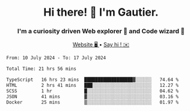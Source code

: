 <h1 align="center">Hi there! 👋 I'm Gautier.</h1>
<h3 align="center">I'm a curiosity driven Web explorer 🚀 and Code wizard 🧙</h3>

<p align="center">
  <a href="https://xisabla.github.io/">Website 🖥️ </a> •
  <a href="mailto:xisabla.dev@gmail.com">Say hi ! ✉️</a>
</p>

<!--START_SECTION:waka-->

```txt
From: 10 July 2024 - To: 17 July 2024

Total Time: 21 hrs 56 mins

TypeScript   16 hrs 23 mins  ██████████████████▓░░░░░░   74.64 %
HTML         2 hrs 41 mins   ███░░░░░░░░░░░░░░░░░░░░░░   12.27 %
SCSS         1 hr            █░░░░░░░░░░░░░░░░░░░░░░░░   04.62 %
JSON         41 mins         ▓░░░░░░░░░░░░░░░░░░░░░░░░   03.16 %
Docker       25 mins         ▒░░░░░░░░░░░░░░░░░░░░░░░░   01.97 %
```

<!--END_SECTION:waka-->
